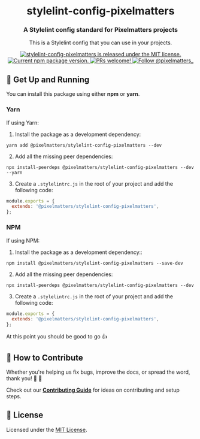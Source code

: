<h1 align="center">
  stylelint-config-pixelmatters
</h1>

<h3 align="center">
  A Stylelint config standard for Pixelmatters projects
</h3>

<p align="center">
This is a Stylelint config that you can use in your projects.
</p>

<p align="center">
  <a href="https://github.com/Pixelmatters/stylelint-config-pixelmatters/blob/master/LICENSE">
    <img src="https://img.shields.io/badge/license-MIT-blue.svg" alt="stylelint-config-pixelmatters is released under the MIT license." />
  </a>
  <a href="https://www.npmjs.com/package/@pixelmatters/stylelint-config-pixelmatters">
    <img src="https://img.shields.io/npm/v/@pixelmatters/stylelint-config-pixelmatters.svg" alt="Current npm package version." />
  </a>
  <a href="https://github.com/Pixelmatters/stylelint-config-pixelmatters/blob/master/CONTRIBUTING.md">
    <img src="https://img.shields.io/badge/PRs-welcome-brightgreen.svg" alt="PRs welcome!" />
  </a>
  <a href="https://twitter.com/intent/follow?screen_name=pixelmatters_">
    <img src="https://img.shields.io/twitter/follow/pixelmatters_.svg?label=Follow%20@pixelmatters_" alt="Follow @pixelmatters_" />
  </a>
</p>

## 🚀 Get Up and Running

You can install this package using either **npm** or **yarn**.

### **Yarn**

If using Yarn:

1. Install the package as a development dependency:

```shell
yarn add @pixelmatters/stylelint-config-pixelmatters --dev
```

2. Add all the missing peer dependencies:

```shell
npx install-peerdeps @pixelmatters/stylelint-config-pixelmatters --dev --yarn
```

3. Create a `.stylelintrc.js` in the root of your project and add the following code:

```js
module.exports = {
  extends: '@pixelmatters/stylelint-config-pixelmatters',
};
```

### **NPM**

If using NPM:

1. Install the package as a development dependency::

```shell
npm install @pixelmatters/stylelint-config-pixelmatters --save-dev
```

2. Add all the missing peer dependencies:

```shell
npx install-peerdeps @pixelmatters/stylelint-config-pixelmatters --dev
```

3. Create a `.stylelintrc.js` in the root of your project and add the following code:

```js
module.exports = {
  extends: '@pixelmatters/stylelint-config-pixelmatters',
};
```

At this point you should be good to go 👍

## 🤝 How to Contribute

Whether you're helping us fix bugs, improve the docs, or spread the word, thank you! 💪 🧡

Check out our [**Contributing Guide**](https://github.com/Pixelmatters/stylelint-config-pixelmatters/blob/master/CONTRIBUTING.md) for ideas on contributing and setup steps.

## :memo: License

Licensed under the [MIT License](./LICENSE).
